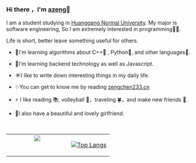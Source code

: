 ### Hi there ，I'm [azeng](https://zengchen233.cn/)👋

I am a student studying in [Huanggang Normal University](http://www.hgnu.edu.cn/). My major is software engineering, So I am extremely interested in programming👨‍💻.

Life is short, better leave something useful for others.

- 📘I'm learning algorithms about C++📙 , Python📗, and other languages🤔.

- 🧐I'm learning backend technology as well as Javascript.

- ☀️I like to write down interesting things in my daily life.

- ✨You can get to know me by reading [zengchen233.cn](https://zengchen233.cn/)

- ⚡ I like reading 📚, volleyball 🏐，traveling 🍀，and make new friends 🙈.

- 🎀I also have a beautiful and lovely girlfriend.

  <br>

<table>
<tr>
<td valign="top" width="60%" align="center">
<a href="https://github.com/azeng233"><img align="center" src="https://github-readme-stats.vercel.app/api?username=azeng233&count_private=true&show_icons=true&theme=vue"/></a>  

</td>
<td valign="top" width="40%" align="center">

[![Top Langs](https://github-readme-stats.vercel.app/api/top-langs/?username=azeng233)](https://github.com/anuraghazra/github-readme-stats)

</td>
</tr>
</table>
